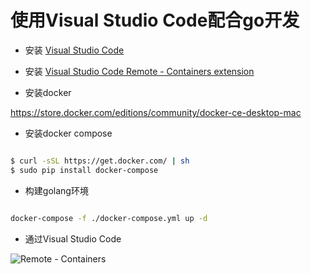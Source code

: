 # 使用Visual Studio Code配合go开发

* 安装 [Visual Studio Code](https://code.visualstudio.com)

* 安装 [Visual Studio Code Remote - Containers
 extension](https://marketplace.visualstudio.com/items?itemName=ms-vscode-remote.remote-containers)

* 安装docker

https://store.docker.com/editions/community/docker-ce-desktop-mac

* 安装docker compose

```bash

$ curl -sSL https://get.docker.com/ | sh
$ sudo pip install docker-compose

```

* 构建golang环境

```bash

docker-compose -f ./docker-compose.yml up -d

```

* 通过Visual Studio Code 

![Remote - Containers](https://tva1.sinaimg.cn/large/006y8mN6gy1g6c5q4ggm3j31c00u0wiy.jpg)

